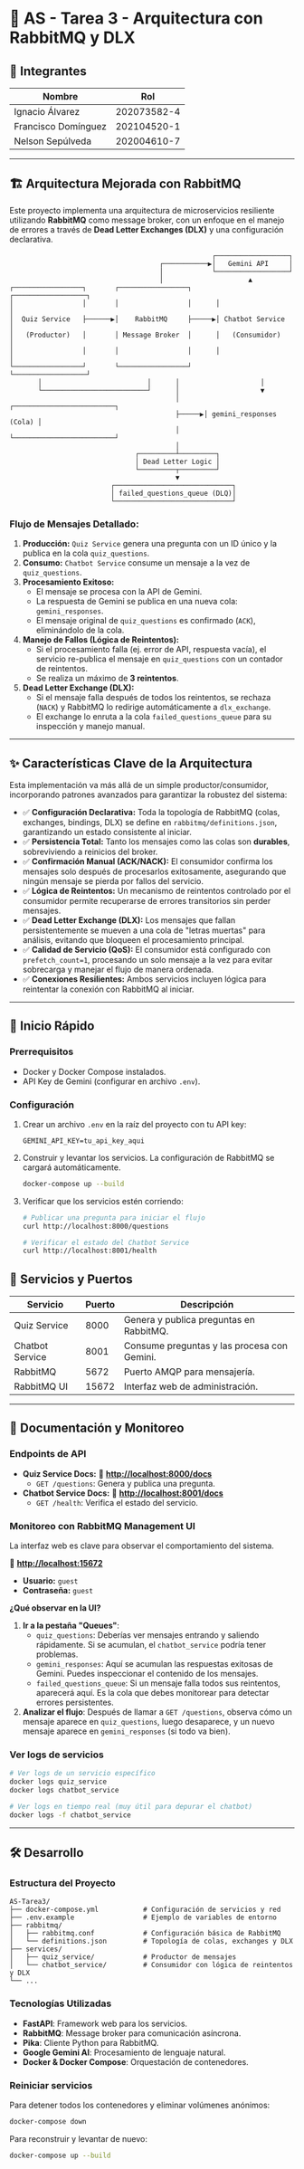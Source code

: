 # 📝 AS - Tarea 3 - Arquitectura con RabbitMQ y DLX

## 👥 Integrantes
| Nombre              | Rol      |
|---------------------|----------------|
| Ignacio Álvarez     | 202073582-4    |
| Francisco Domínguez | 202104520-1    |
| Nelson Sepúlveda    | 202004610-7    |

---

## 🏗️ Arquitectura Mejorada con RabbitMQ

Este proyecto implementa una arquitectura de microservicios resiliente utilizando **RabbitMQ** como message broker, con un enfoque en el manejo de errores a través de **Dead Letter Exchanges (DLX)** y una configuración declarativa.

```
                                                  ┌──────────────────┐
                                     ┌───────────▶│   Gemini API     │
                                     │            └──────────────────┘
                                     │                     ▲
┌─────────────────┐       ┌─────────────────┐      ┌──────────────────┐
│                 │       │                 │      │                  │
│  Quiz Service   ├──────▶│    RabbitMQ     ├─────▶│ Chatbot Service  │
│   (Productor)   │       │ Message Broker  │      │   (Consumidor)   │
│                 │       │                 │      │                  │
└─────────────────┘       └─────────────────┘      └──────────────────┘
       │                          │      │                    │
       └──────────────────────────┘      │                    ▼
                                         │      ┌─────────────────────────┐
                                         ├─────▶│ gemini_responses (Cola) │
                                         │      └─────────────────────────┘
                                         │
                               ┌─────────┴─────────┐
                               │ Dead Letter Logic │
                               └─────────┬─────────┘
                                         ▼
                         ┌─────────────────────────────┐
                         │ failed_questions_queue (DLQ)│
                         └─────────────────────────────┘
```

### Flujo de Mensajes Detallado:
1.  **Producción:** `Quiz Service` genera una pregunta con un ID único y la publica en la cola `quiz_questions`.
2.  **Consumo:** `Chatbot Service` consume un mensaje a la vez de `quiz_questions`.
3.  **Procesamiento Exitoso:**
    *   El mensaje se procesa con la API de Gemini.
    *   La respuesta de Gemini se publica en una nueva cola: `gemini_responses`.
    *   El mensaje original de `quiz_questions` es confirmado (`ACK`), eliminándolo de la cola.
4.  **Manejo de Fallos (Lógica de Reintentos):**
    *   Si el procesamiento falla (ej. error de API, respuesta vacía), el servicio re-publica el mensaje en `quiz_questions` con un contador de reintentos.
    *   Se realiza un máximo de **3 reintentos**.
5.  **Dead Letter Exchange (DLX):**
    *   Si el mensaje falla después de todos los reintentos, se rechaza (`NACK`) y RabbitMQ lo redirige automáticamente a `dlx_exchange`.
    *   El exchange lo enruta a la cola `failed_questions_queue` para su inspección y manejo manual.

---

## ✨ Características Clave de la Arquitectura

Esta implementación va más allá de un simple productor/consumidor, incorporando patrones avanzados para garantizar la robustez del sistema:

-   ✅ **Configuración Declarativa:** Toda la topología de RabbitMQ (colas, exchanges, bindings, DLX) se define en `rabbitmq/definitions.json`, garantizando un estado consistente al iniciar.
-   ✅ **Persistencia Total:** Tanto los mensajes como las colas son **durables**, sobreviviendo a reinicios del broker.
-   ✅ **Confirmación Manual (ACK/NACK):** El consumidor confirma los mensajes solo después de procesarlos exitosamente, asegurando que ningún mensaje se pierda por fallos del servicio.
-   ✅ **Lógica de Reintentos:** Un mecanismo de reintentos controlado por el consumidor permite recuperarse de errores transitorios sin perder mensajes.
-   ✅ **Dead Letter Exchange (DLX):** Los mensajes que fallan persistentemente se mueven a una cola de "letras muertas" para análisis, evitando que bloqueen el procesamiento principal.
-   ✅ **Calidad de Servicio (QoS):** El consumidor está configurado con `prefetch_count=1`, procesando un solo mensaje a la vez para evitar sobrecarga y manejar el flujo de manera ordenada.
-   ✅ **Conexiones Resilientes:** Ambos servicios incluyen lógica para reintentar la conexión con RabbitMQ al iniciar.

---

## 🚀 Inicio Rápido

### Prerrequisitos
- Docker y Docker Compose instalados.
- API Key de Gemini (configurar en archivo `.env`).

### Configuración

1.  Crear un archivo `.env` en la raíz del proyecto con tu API key:
    ```env
    GEMINI_API_KEY=tu_api_key_aqui
    ```

2.  Construir y levantar los servicios. La configuración de RabbitMQ se cargará automáticamente.
    ```bash
    docker-compose up --build
    ```

3.  Verificar que los servicios estén corriendo:
    ```bash
    # Publicar una pregunta para iniciar el flujo
    curl http://localhost:8000/questions

    # Verificar el estado del Chatbot Service
    curl http://localhost:8001/health
    ```

## 🔌 Servicios y Puertos

| Servicio          | Puerto | Descripción                                    |
|-------------------|--------|------------------------------------------------|
| Quiz Service      | 8000   | Genera y publica preguntas en RabbitMQ.        |
| Chatbot Service   | 8001   | Consume preguntas y las procesa con Gemini.    |
| RabbitMQ          | 5672   | Puerto AMQP para mensajería.                   |
| RabbitMQ UI       | 15672  | Interfaz web de administración.                |

---

## 📖 Documentación y Monitoreo

### Endpoints de API
-   **Quiz Service Docs:** 🔗 **[http://localhost:8000/docs](http://localhost:8000/docs)**
    -   `GET /questions`: Genera y publica una pregunta.
-   **Chatbot Service Docs:** 🔗 **[http://localhost:8001/docs](http://localhost:8001/docs)**
    -   `GET /health`: Verifica el estado del servicio.

### Monitoreo con RabbitMQ Management UI
La interfaz web es clave para observar el comportamiento del sistema.

🔗 **[http://localhost:15672](http://localhost:15672)**
-   **Usuario:** `guest`
-   **Contraseña:** `guest`

**¿Qué observar en la UI?**
1.  **Ir a la pestaña "Queues"**:
    -   `quiz_questions`: Deberías ver mensajes entrando y saliendo rápidamente. Si se acumulan, el `chatbot_service` podría tener problemas.
    -   `gemini_responses`: Aquí se acumulan las respuestas exitosas de Gemini. Puedes inspeccionar el contenido de los mensajes.
    -   `failed_questions_queue`: Si un mensaje falla todos sus reintentos, aparecerá aquí. Es la cola que debes monitorear para detectar errores persistentes.
2.  **Analizar el flujo**: Después de llamar a `GET /questions`, observa cómo un mensaje aparece en `quiz_questions`, luego desaparece, y un nuevo mensaje aparece en `gemini_responses` (si todo va bien).

### Ver logs de servicios
```bash
# Ver logs de un servicio específico
docker logs quiz_service
docker logs chatbot_service

# Ver logs en tiempo real (muy útil para depurar el chatbot)
docker logs -f chatbot_service
```

---

## 🛠️ Desarrollo

### Estructura del Proyecto
```
AS-Tarea3/
├── docker-compose.yml           # Configuración de servicios y red
├── .env.example                 # Ejemplo de variables de entorno
├── rabbitmq/
│   ├── rabbitmq.conf            # Configuración básica de RabbitMQ
│   └── definitions.json         # Topología de colas, exchanges y DLX
├── services/
│   ├── quiz_service/            # Productor de mensajes
│   └── chatbot_service/         # Consumidor con lógica de reintentos y DLX
└── ...
```

### Tecnologías Utilizadas
- **FastAPI**: Framework web para los servicios.
- **RabbitMQ**: Message broker para comunicación asíncrona.
- **Pika**: Cliente Python para RabbitMQ.
- **Google Gemini AI**: Procesamiento de lenguaje natural.
- **Docker & Docker Compose**: Orquestación de contenedores.

### Reiniciar servicios
Para detener todos los contenedores y eliminar volúmenes anónimos:
```bash
docker-compose down
```
Para reconstruir y levantar de nuevo:
```bash
docker-compose up --build
```
